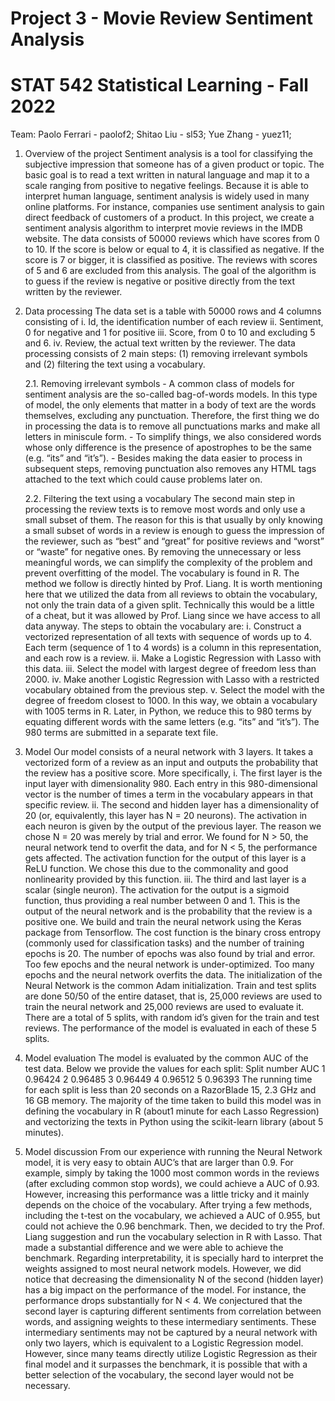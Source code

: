 # Project 3 - Movie Review Sentiment Analysis
# STAT 542 Statistical Learning - Fall 2022

Team:
Paolo Ferrari - paolof2; 
Shitao Liu - sl53; 
Yue Zhang - yuez11;


1. Overview of the project
Sentiment analysis is a tool for classifying the subjective impression that someone has of a given product or topic. The basic goal is to read a text written in natural language and map it to a scale ranging from positive to negative feelings. Because it is able to interpret human language, sentiment analysis is widely used in many online platforms. For instance, companies use sentiment analysis to gain direct feedback of customers of a product.
In this project, we create a sentiment analysis algorithm to interpret movie reviews in the IMDB website. The data consists of 50000 reviews which have scores from 0 to 10. If the score is below or equal to 4, it is classified as negative. If the score is 7 or bigger, it is classified as positive. The reviews with scores of 5 and 6 are excluded from this analysis. The goal of the algorithm is to guess if the review is negative or positive directly from the text written by the reviewer.

2. Data processing
The data set is a table with 50000 rows and 4 columns consisting of
    i. Id, the identification number of each review
    ii. Sentiment, 0 for negative and 1 for positive
    iii. Score, from 0 to 10 and excluding 5 and 6.
    iv. Review, the actual text written by the reviewer.
The data processing consists of 2 main steps: (1) removing irrelevant symbols and (2) filtering the text using a vocabulary.

    2.1. Removing irrelevant symbols
        - A common class of models for sentiment analysis are the so-called bag-of-words models. In this type of model, the only elements that matter in a body of text are the words themselves, excluding any punctuation. Therefore, the first thing we do in processing the data is to remove all punctuations marks and make all letters in miniscule form.
        - To simplify things, we also considered words whose only difference is the presence of apostrophes to be the same (e.g. “its” and “it’s”).
        - Besides making the data easier to process in subsequent steps, removing punctuation also removes any HTML tags attached to the text which could cause problems later on.

    2.2. Filtering the text using a vocabulary
    The second main step in processing the review texts is to remove most words and only use a small subset of them. The reason for this is that usually by only knowing a small subset of words in a review is enough to guess the impression of the reviewer, such as “best” and “great” for positive reviews and “worst” or “waste” for negative ones. By removing the unnecessary or less meaningful words, we can simplify the complexity of the problem and prevent overfitting of the model.
    The vocabulary is found in R. The method we follow is directly hinted by Prof. Liang. It is worth mentioning here that we utilized the data from all reviews to obtain the vocabulary, not only the train data of a given split. Technically this would be a little of a cheat, but it was allowed by Prof. Liang since we have access to all data anyway.
    The steps to obtain the vocabulary are:
    i. Construct a vectorized representation of all texts with sequence of words up to 4. Each term (sequence of 1 to 4 words) is a column in this representation, and each row is a review.
    ii. Make a Logistic Regression with Lasso with this data.
    iii. Select the model with largest degree of freedom less than 2000.
    iv. Make another Logistic Regression with Lasso with a restricted vocabulary obtained from the previous step.
    v. Select the model with the degree of freedom closest to 1000.
    In this way, we obtain a vocabulary with 1005 terms in R.
    Later, in Python, we reduce this to 980 terms by equating different words with the same letters (e.g. “its” and “it’s”). The 980 terms are submitted in a separate text file.
3. Model
Our model consists of a neural network with 3 layers. It takes a vectorized form of a review as an input and outputs the probability that the review has a positive score. More specifically,
i. The first layer is the input layer with dimensionality 980. Each entry in this 980-dimensional vector is the number of times a term in the vocabulary appears in that specific review.
ii. The second and hidden layer has a dimensionality of 20 (or, equivalently, this layer has N = 20 neurons). The activation in each neuron is given by the output of the previous layer. The reason we chose N = 20 was merely by trial and error. We found for N > 50, the neural network tend to overfit the data, and for N < 5, the performance gets affected. The activation function for the output of this layer is a ReLU function. We chose this due to the commonality and good nonlinearity provided by this function.
iii. The third and last layer is a scalar (single neuron). The activation for the output is a sigmoid function, thus providing a real number between 0 and 1. This is the output of the neural network and is the probability that the review is a positive one.
We build and train the neural network using the Keras package from Tensorflow. The cost function is the binary cross entropy (commonly used for classification tasks) and the number of training epochs is 20. The number of epochs was also found by trial and error. Too few epochs and the neural network is under-optimized. Too many epochs and the neural network overfits the data.
The initialization of the Neural Network is the common Adam initialization.
Train and test splits are done 50/50 of the entire dataset, that is, 25,000 reviews are used to train the neural network and 25,000 reviews are used to evaluate it.
There are a total of 5 splits, with random id’s given for the train and test reviews. The performance of the model is evaluated in each of these 5 splits.
3. Model evaluation
The model is evaluated by the common AUC of the test data. Below we provide the values for each split:
Split number
AUC
1
0.96424
2 0.96485
3 0.96449
4 0.96512
5 0.96393
The running time for each split is less than 20 seconds on a RazorBlade 15, 2.3 GHz and 16 GB memory. The majority of the time taken to build this model was in defining the vocabulary in R (about1 minute for each Lasso Regression) and vectorizing the texts in Python using the scikit-learn library (about 5 minutes).
3. Model discussion
From our experience with running the Neural Network model, it is very easy to obtain AUC’s that are larger than 0.9. For example, simply by taking the 1000 most common words in the reviews (after excluding common stop words), we could achieve a AUC of 0.93. However, increasing this performance was a little tricky and it mainly depends on the choice of the vocabulary. After trying a few methods, including the t-test on the vocabulary, we achieved a AUC of 0.955, but could not achieve the 0.96 benchmark. Then, we decided to try the Prof. Liang suggestion and run the vocabulary selection in R with Lasso. That made a substantial difference and we were able to achieve the benchmark.
Regarding interpretability, it is specially hard to interpret the weights assigned to most neural network models. However, we did notice that decreasing the dimensionality N of the second (hidden layer) has a big impact on the performance of the model. For instance, the performance drops substantially for N < 4. We conjectured that the second layer is capturing different sentiments from correlation between words, and assigning weights to these intermediary sentiments. These intermediary sentiments may not be captured by a neural network with only two layers, which is equivalent to a Logistic Regression model. However, since many teams directly utilize Logistic Regression as their final model and it surpasses the benchmark, it is possible that with a better selection of the vocabulary, the second layer would not be necessary.
